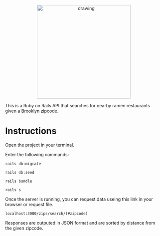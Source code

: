 <p align="center">
<img src="https://i.imgur.com/xO10ghf.png" alt="drawing" width="300"/>
</p>

This is a Ruby on Rails API that searches for nearby ramen restaurants given a Brooklyn zipcode.

# Instructions

Open the project in your terminal.

Enter the following commands:

`rails db:migrate`

`rails db:seed`

`rails bundle`

`rails s`

Once the server is running, you can request data useing this link in your browser or request file.

`localhost:3000/zips/search/(#zipcode)`

Responses are outputed in JSON format and are sorted by distance from the given zipcode.
